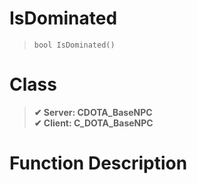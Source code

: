 # IsDominated
> `bool IsDominated()`
# Class
> __✔ Server: CDOTA_BaseNPC__  
> __✔ Client: C_DOTA_BaseNPC__  
# Function Description

